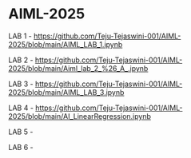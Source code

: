 # AIML-2025
LAB 1 - https://github.com/Teju-Tejaswini-001/AIML-2025/blob/main/AIML_LAB_1.ipynb


LAB 2 - https://github.com/Teju-Tejaswini-001/AIML-2025/blob/main/Aiml_lab_2_%26_A_.ipynb


LAB 3 - https://github.com/Teju-Tejaswini-001/AIML-2025/blob/main/AIML_LAB_3.ipynb

LAB 4 - https://github.com/Teju-Tejaswini-001/AIML-2025/blob/main/AI_LinearRegression.ipynb

LAB 5 - 

LAB 6 - 
